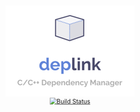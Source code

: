 <p align="center">
  <img src="https://github.com/deplink/deplink/blob/master/resources/images/logo.png?raw=true" alt="Deplink Logo" width="300">
  <br>
  <a href="https://travis-ci.org/deplink/deplink"><img src="https://travis-ci.org/deplink/deplink.svg?branch=master" alt="Build Status"></a>
</p>
